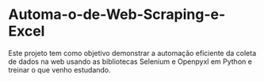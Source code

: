 # Automa-o-de-Web-Scraping-e-Excel
Este projeto tem como objetivo demonstrar a automação eficiente da coleta de dados na web usando as bibliotecas Selenium e Openpyxl em Python e treinar o que venho estudando.

